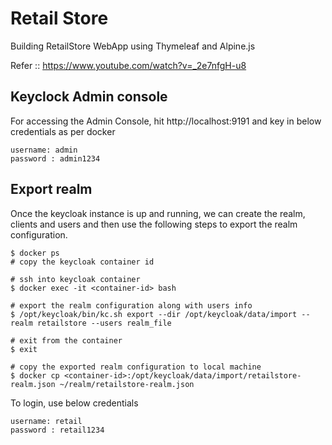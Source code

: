 # Retail Store

Building RetailStore WebApp using Thymeleaf and Alpine.js

Refer :: https://www.youtube.com/watch?v=_2e7nfgH-u8

## Keyclock Admin console

For accessing the Admin Console, hit http://localhost:9191
and key in below credentials as per docker

```
username: admin
password : admin1234
```

## Export realm
Once the keycloak instance is up and running, we can create the realm, clients and users and then use the following steps to export the realm configuration.

```shell
$ docker ps
# copy the keycloak container id

# ssh into keycloak container
$ docker exec -it <container-id> bash

# export the realm configuration along with users info
$ /opt/keycloak/bin/kc.sh export --dir /opt/keycloak/data/import --realm retailstore --users realm_file

# exit from the container
$ exit

# copy the exported realm configuration to local machine
$ docker cp <container-id>:/opt/keycloak/data/import/retailstore-realm.json ~/realm/retailstore-realm.json
```

To login, use below credentials

```
username: retail
password : retail1234
```
